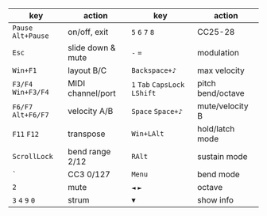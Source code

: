 | key | action | key | action |
|-----|--------|-----|--------|
| `Pause` `Alt+Pause` | on/off, exit      | `5` `6` `7` `8`               | CC25-28           |
| `Esc`               | slide down & mute | `-` `=`                       | modulation        |
| `Win+F1`            | layout B/C        | `Backspace+♪`                 | max velocity      |
| `F3/F4` `Win+F3/F4` | MIDI channel/port | `1` `Tab` `CapsLock` `LShift` | pitch bend/octave |
| `F6/F7` `Alt+F6/F7` | velocity A/B      | `Space` `Space+♪`             | mute/velocity B   |
| `F11` `F12`         | transpose         | `Win+LAlt`                    | hold/latch mode   |
| `ScrollLock`        | bend range 2/12   | `RAlt`                        | sustain mode      |
| `` ` ``             | CC3 0/127         | `Menu`                        | bend mode         |
| `2`                 | mute              | `◄` `►`                       | octave            |
| `3` `4` `9` `0`     | strum             | `▼`                           | show info         |